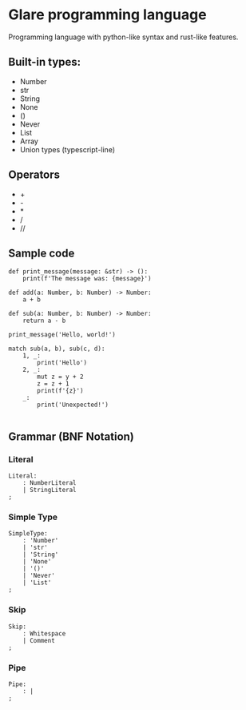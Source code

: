 # Glare programming language

Programming language with python-like syntax and rust-like features.

## Built-in types:
- Number
- str
- String
- None
- ()
- Never
- List
- Array
- Union types (typescript-line)

## Operators
- \+
- \-
- \*
- \/
- \/\/

## Sample code
```
def print_message(message: &str) -> ():
    print(f'The message was: {message}')

def add(a: Number, b: Number) -> Number:
    a + b

def sub(a: Number, b: Number) -> Number:
    return a - b

print_message('Hello, world!')

match sub(a, b), sub(c, d):
    1, _:
        print('Hello')
    2, _:
        mut z = y + 2
        z = z + 1
        print(f'{z}')
    _:
        print('Unexpected!')
 
```
 
## Grammar (BNF Notation)

### Literal
```
Literal:
	: NumberLiteral
	| StringLiteral
;
```

### Simple Type
```
SimpleType:
    : 'Number'
    | 'str'
    | 'String'
    | 'None'
    | '()'
    | 'Never'
    | 'List'
;
```

### Skip
```
Skip:
    : Whitespace
    | Comment
;
```

### Pipe
```
Pipe:
    : |
;
```